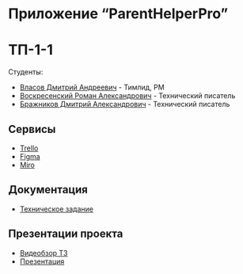 # Приложение “ParentHelperPro”

# ТП-1-1

 Студенты:
* [Власов Дмитрий Андреевич](https://github.com/VlasovDmitriy) - Тимлид, РМ
* [Воскресенский Роман Александрович](https://github.com/RomanVoskres) - Технический писатель
* [Бражников Дмитрий Александрович](https://github.com/Rewqa1) - Технический писатель

## Сервисы

* [Trello](https://trello.com/b/4lmHC7NQ/моя-доска-trello)
* [Figma]()
* [Miro]()

## Документация

* [Техническое задание]()

## Презентации проекта

* [Видеобзор ТЗ]()
* [Презентация]()
